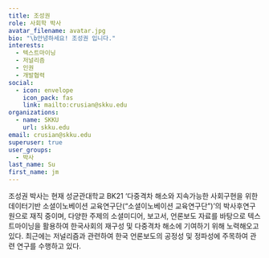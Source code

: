 ```yaml
---
title: 조성권
role: 사회학 박사
avatar_filename: avatar.jpg
bio: "\b안녕하세요! 조성권 입니다."
interests:
  - 텍스트마이닝
  - 저널리즘
  - 인권
  - 개발협력
social:
  - icon: envelope
    icon_pack: fas
    link: mailto:crusian@skku.edu
organizations:
  - name: SKKU
    url: skku.edu
email: crusian@skku.edu
superuser: true
user_groups:
  - 박사
last_name: Su
first_name: jm
---
```

조성권 박사는 현재 성균관대학교 BK21 ‘다중격차 해소와 지속가능한 사회구현을 위한 데이터기반 소셜이노베이션 교육연구단(“소셜이노베이션 교육연구단”)’의 박사후연구원으로 재직 중이며, 다양한 주제의 소셜미디어, 보고서, 언론보도 자료를 바탕으로 텍스트마이닝을 활용하여 한국사회의 재구성 및 다중격차 해소에 기여하기 위해 노력해오고 있다. 최근에는 저널리즘과 관련하여 한국 언론보도의 공정성 및 정파성에 주목하여 관련 연구를 수행하고 있다.
